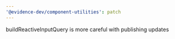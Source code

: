```yaml
---
'@evidence-dev/component-utilities': patch
---
```


buildReactiveInputQuery is more careful with publishing updates
